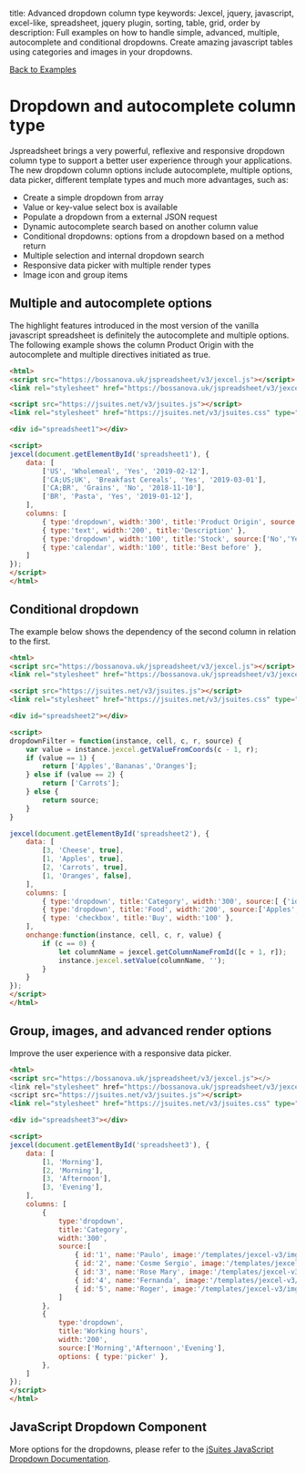title: Advanced dropdown column type
keywords: Jexcel, jquery, javascript, excel-like, spreadsheet, jquery plugin, sorting, table, grid, order by
description: Full examples on how to handle simple, advanced, multiple, autocomplete and conditional dropdowns. Create amazing javascript tables using categories and images in your dropdowns.

[Back to Examples](/jspreadsheet/v3/examples "Back to the examples section")

# Dropdown and autocomplete column type

Jspreadsheet brings a very powerful, reflexive and responsive dropdown column type to support a better user experience through your applications. The new dropdown column options include autocomplete, multiple options, data picker, different template types and much more advantages, such as:

  * Create a simple dropdown from array
  * Value or key-value select box is available
  * Populate a dropdown from a external JSON request
  * Dynamic autocomplete search based on another column value
  * Conditional dropdowns: options from a dropdown based on a method return
  * Multiple selection and internal dropdown search
  * Responsive data picker with multiple render types
  * Image icon and group items

## Multiple and autocomplete options

The highlight features introduced in the most version of the vanilla javascript spreadsheet is definitely the autocomplete and multiple options. The following example shows the column Product Origin with the autocomplete and multiple directives initiated as true.

```html
<html>
<script src="https://bossanova.uk/jspreadsheet/v3/jexcel.js"></script>
<link rel="stylesheet" href="https://bossanova.uk/jspreadsheet/v3/jexcel.css" type="text/css" />

<script src="https://jsuites.net/v3/jsuites.js"></script>
<link rel="stylesheet" href="https://jsuites.net/v3/jsuites.css" type="text/css" />

<div id="spreadsheet1"></div>

<script>
jexcel(document.getElementById('spreadsheet1'), {
    data: [
        ['US', 'Wholemeal', 'Yes', '2019-02-12'],
        ['CA;US;UK', 'Breakfast Cereals', 'Yes', '2019-03-01'],
        ['CA;BR', 'Grains', 'No', '2018-11-10'],
        ['BR', 'Pasta', 'Yes', '2019-01-12'],
    ],
    columns: [
        { type:'dropdown', width:'300', title:'Product Origin', source: ['CA', 'BR', 'UK', 'US', 'RU'], autocomplete:true, multiple:true },
        { type:'text', width:'200', title:'Description' },
        { type:'dropdown', width:'100', title:'Stock', source:['No','Yes'] },
        { type:'calendar', width:'100', title:'Best before' },
    ]
});
</script>
</html>
```  

## Conditional dropdown

The example below shows the dependency of the second column in relation to the first.

```html
<html>
<script src="https://bossanova.uk/jspreadsheet/v3/jexcel.js"></script>
<link rel="stylesheet" href="https://bossanova.uk/jspreadsheet/v3/jexcel.css" type="text/css" />

<script src="https://jsuites.net/v3/jsuites.js"></script>
<link rel="stylesheet" href="https://jsuites.net/v3/jsuites.css" type="text/css" />

<div id="spreadsheet2"></div>

<script>
dropdownFilter = function(instance, cell, c, r, source) {
    var value = instance.jexcel.getValueFromCoords(c - 1, r);
    if (value == 1) {
        return ['Apples','Bananas','Oranges'];
    } else if (value == 2) {
        return ['Carrots'];
    } else {
        return source;
    }
}

jexcel(document.getElementById('spreadsheet2'), {
    data: [
        [3, 'Cheese', true],
        [1, 'Apples', true],
        [2, 'Carrots', true],
        [1, 'Oranges', false],
    ],
    columns: [
        { type:'dropdown', title:'Category', width:'300', source:[ {'id':'1', 'name':'Fruits'}, {'id':'2', 'name':'Legumes'}, {'id':'3', 'name':'General Food'} ] },
        { type:'dropdown', title:'Food', width:'200', source:['Apples','Bananas','Carrots','Oranges','Cheese'], filter:dropdownFilter },
        { type: 'checkbox', title:'Buy', width:'100' },
    ],
    onchange:function(instance, cell, c, r, value) {
        if (c == 0) {
            let columnName = jexcel.getColumnNameFromId([c + 1, r]);
            instance.jexcel.setValue(columnName, '');
        }
    }
});
</script>
</html>
```  

## Group, images, and advanced render options

Improve the user experience with a responsive data picker.

```html
<html>
<script src="https://bossanova.uk/jspreadsheet/v3/jexcel.js"></>
<link rel="stylesheet" href="https://bossanova.uk/jspreadsheet/v3/jexcel.css" type="text/css" />
<script src="https://jsuites.net/v3/jsuites.js"></script>
<link rel="stylesheet" href="https://jsuites.net/v3/jsuites.css" type="text/css" />

<div id="spreadsheet3"></div>

<script>
jexcel(document.getElementById('spreadsheet3'), {
    data: [
        [1, 'Morning'],
        [2, 'Morning'],
        [3, 'Afternoon'],
        [3, 'Evening'],
    ],
    columns: [
        {
            type:'dropdown',
            title:'Category',
            width:'300',
            source:[
                { id:'1', name:'Paulo', image:'/templates/jexcel-v3/img/1.jpg', title:'Admin', group:'Secretary' },
                { id:'2', name:'Cosme Sergio', image:'/templates/jexcel-v3/img/2.jpg', title:'Teacher', group:'Docent' },
                { id:'3', name:'Rose Mary', image:'/templates/jexcel-v3/img/3.png', title:'Teacher', group:'Docent' },
                { id:'4', name:'Fernanda', image:'/templates/jexcel-v3/img/3.png', title:'Admin', group:'Secretary' },
                { id:'5', name:'Roger', image:'/templates/jexcel-v3/img/3.png', title:'Teacher', group:'Docent' },
            ]
        },
        {
            type:'dropdown',
            title:'Working hours',
            width:'200',
            source:['Morning','Afternoon','Evening'],
            options: { type:'picker' },
        },
    ]
});
</script>
</html>
```

## JavaScript Dropdown Component

More options for the dropdowns, please refer to the [jSuites JavaScript Dropdown Documentation](https://jsuites.net/docs/dropdown).

  
  

